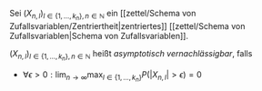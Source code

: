 Sei $(X_{n, l})_{l \in \{ 1, \dots, k_n \}, n \in \mathbb{N}}$ ein [[zettel/Schema von Zufallsvariablen/Zentriertheit|zentriertes]] [[zettel/Schema von Zufallsvariablen|Schema von Zufallsvariablen]].

$(X_{n, l})_{l \in \{ 1, \dots, k_n \}, n \in \mathbb{N}}$ heißt *asymptotisch vernachlässigbar*, falls
- $\forall \epsilon \gt 0 : \lim_{n \to \infty} \max_{l \in \{ 1, \dots, k_n \}} P(|X_{n, l}| \gt \epsilon) = 0$